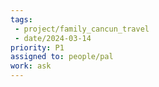 ```yaml
---
tags:
 - project/family_cancun_travel
 - date/2024-03-14
priority: P1
assigned to: people/pal
work: ask 
---
```


